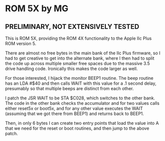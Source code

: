 # ROM 5X by MG

## PRELIMINARY, NOT EXTENSIVELY TESTED

This is ROM 5X, providing the ROM 4X functionality to the Apple IIc Plus ROM
version 5.

There are almost no free bytes in the main bank of the IIc Plus firmware, so
I had to get creative to get into the alternate bank, where I then had to split
the code up across multiple smaller free spaces due to the massive 3.5 drive
handling code.  Ironically this makes the code larger as well.

For those interested, I hijack the monitor BEEP1 routine.  The beep routine has
an LDA #$40 and then calls WAIT with this value for a .1 second delay,
presumably so that multiple beeps are distinct from each other.

I patch the JSR WAIT to be STA $C028, which switches to the other bank.
The code in the other bank checks the accumulator and for two values calls
either reset5x or boot5x, and for any other value executes the WAIT (assuming
that we got there from BEEP1) and returns back to BEEP1.

Then, in only 6 bytes I can create two entry points that load the value into
A that we need for the reset or boot routines, and then jump to the above patch.


